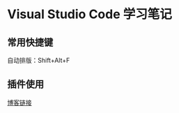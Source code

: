 # Visual Studio Code 学习笔记

## 常用快捷键
自动排版：Shift+Alt+F

## 插件使用
[博客链接](https://www.bilibili.com/video/BV1x34y137oH/?share_source=copy_web&vd_source=de3781bf44c9af553019ed79ccd92886)
